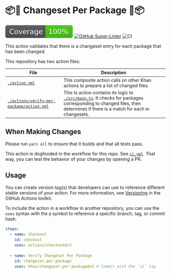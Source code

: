 # 📦🦋 Changeset Per Package 🦋📦

![Test Coverage](badges/coverage.svg)
[![GitHub Super-Linter](https://github.com/actions/typescript-action/actions/workflows/linter.yml/badge.svg)](https://github.com/super-linter/super-linter)
![CI](https://github.com/actions/typescript-action/actions/workflows/ci.yml/badge.svg)

This action validates that there is a changeset entry for each package that has
been changed.

This repository has two action files:

| File                                                                                 | Description                                                                                                                                                                               |
| ------------------------------------------------------------------------------------ | ----------------------------------------------------------------------------------------------------------------------------------------------------------------------------------------- |
| [`./action.yml`](./action.yml)                                                       | This composite action calls on other Khan actions to prepare a list of changed files.                                                                                                     |
| [`./actions/verify-per-package/action.yml`](./actions/verify-per-package/action.yml) | This ts action contains its logic to [`./src/main.ts`](./src/main.ts). It checks for packages corresponding to changed files, then determines if there is a match for each in changesets. |

## When Making Changes

Please run `yarn all` to ensure that it builds and that all tests pass.

This action is dogfooded in the workflow for this repo. See
[`ci.yml`](./.github/workflows/ci.yml). That way, you can test the behavior of
your changes by opening a PR.

## Usage

You can create version tag(s) that developers can use to reference different
stable versions of your action. For more information, see
[Versioning](https://github.com/actions/toolkit/blob/master/docs/action-versioning.md)
in the GitHub Actions toolkit.

To include the action in a workflow in another repository, you can use the
`uses` syntax with the `@` symbol to reference a specific branch, tag, or commit
hash.

```yaml
steps:
  - name: Checkout
    id: checkout
    uses: actions/checkout@v3

  - name: Verify Changeset Per Package
    id: changeset-per-package
    uses: Khan/changeset-per-package@v1 # Commit with the `v1` tag
```
